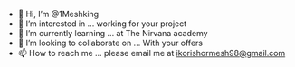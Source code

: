 - 👋 Hi, I’m @1Meshking
- 👀 I’m interested in ... working for your project 
- 🌱 I’m currently learning ... at The Nirvana academy 
- 💞️ I’m looking to collaborate on ... With your offers
- 📫 How to reach me ... please email me at ikorishormesh98@gmail.com
<!---
1Meshking/1Meshking is a ✨ special ✨ repository because its `README.md` (this file) appears on your GitHub profile.
You can click the Preview link to take a look at your changes.
--->
